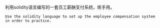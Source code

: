 利用solidity语言编写的一套员工薪酬支付系统，练手用。

```
Use the solidity language to set up the employee compensation system in order to practice.
```

